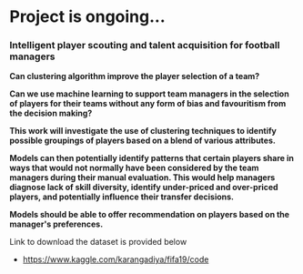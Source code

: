 
# Project is ongoing...

### Intelligent player scouting and talent acquisition for football managers

**Can clustering algorithm improve the player selection of a team?**

**Can we use machine learning to support team managers in the selection of players for their teams without any form of bias and favouritism from the decision making?**

**This work will investigate the use of clustering techniques to identify possible groupings of players based on a blend of various attributes.**

**Models can then potentially identify patterns that certain players share in ways that would not normally have been considered by the team managers during their manual evaluation. This would help managers diagnose lack of skill diversity, identify under-priced and over-priced players, and potentially influence their transfer decisions.**

**Models should be able to offer recommendation on players based on the manager's preferences.**

Link to download the dataset is provided below
* https://www.kaggle.com/karangadiya/fifa19/code
